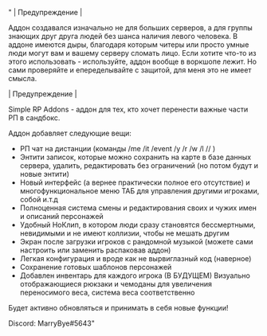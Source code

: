 "
| Предупреждение | 

Аддон создавался изначально не для больших серверов, а для группы знающих друг друга людей без шанса наличия левого человека.
В аддоне имеются дыры, благодаря которым читеры или просто умные люди могут вам и вашему серверу сломать лицо.
Если хотите что-то из этого использовать - используйте, аддон вообще в воркшопе лежит. 
Но сами проверяйте и епеределывайте с защитой, для меня это не имеет смысла.

| Предупреждение | 

Simple RP Addons - аддон для тех, кто хочет перенести важные части РП в сандбокс.

Аддон добавляет следующие вещи:
- РП чат на дистанции (команды /me /it /event /у /r /w /l // )
- Энтити записок, которые можно сохранить на карте в базе данных сервера, удалить, редактировать без ограничений (но потом будут и новые энтити)
- Новый интерфейс (а вернее практически полное его отсутствие) и многофункциональное меню ТАБ для управления другими игроками, собой и.т.д
- Полноценная система смены и редактирования своих и чужих имен и описаний персонажей
- Удобный НоКлип, в котором люди сразу становятся бессмертными, невидимыми и не имеют коллизии, чтобы не мешать другим
- Экран после загрузки игроков с рандомной музыкой (можете сами настроить или заменить распаковав аддон)
- Легкая конфигурация и вроде как не вырвиглазный код (наверное)
- Сохранение готовых шаблонов персонажей
- Добавлен инвентарь для каждого игрока (В БУДУЩЕМ) Визуально отображающиеся рюкзаки и чемоданы для увеличения переносимого веса, система веса соответственно

Будет активно обновляться и принимать в себя новые функции!

Discord: MarryBye#5643" 
